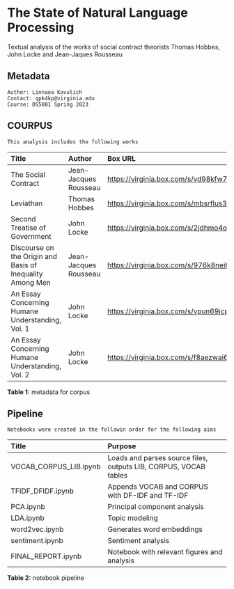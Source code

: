# The State of Natural Language Processing
Textual analysis of the works of social contract theorists Thomas Hobbes, John Locke and Jean-Jaques Rousseau

## Metadata
```
Author: Linnaea Kavulich
Contact: qpk4kp@virginia.edu
Course: DS5001 Spring 2023
```

## COURPUS
```
This analysis includes the following works
```
| Title | Author | Box URL |
| :- | :- | :- |
| The Social Contract | Jean-Jacques Rousseau |  https://virginia.box.com/s/vd98kfw7bjil1ejx8z4euyuyf8ggwfss
| Leviathan | Thomas Hobbes | https://virginia.box.com/s/mbsrflus3gq93ekebkshlbigpuvguaty
| Second Treatise of Government | John Locke | https://virginia.box.com/s/2jdhmo4o62td34xiojm90jh0pu39w5fn
| Discourse on the Origin and Basis of Inequality Among Men | Jean-Jacques Rousseau | https://virginia.box.com/s/976k8neitf41mwaav5sl3o4334xseqvv
| An Essay Concerning Humane Understanding, Vol. 1 | John Locke | https://virginia.box.com/s/vpun69jcpxmb75wrci77up5nyuwh3yo9
| An Essay Concerning Humane Understanding, Vol. 2 | John Locke |  https://virginia.box.com/s/f8aezwai61m17gw4khnmzp2qfyvc4yzj ||

**Table 1:** metadata for corpus

## Pipeline
```
Notebooks were created in the followin order for the following aims
```
| Title | Purpose | 
| :- | :- |
| VOCAB_CORPUS_LIB.ipynb | Loads and parses source files, outputs LIB, CORPUS, VOCAB tables
| TFIDF_DFIDF.ipynb | Appends VOCAB and CORPUS with DF-IDF and TF-IDF
| PCA.ipynb | Principal component analysis 
| LDA.ipynb | Topic modeling 
| word2vec.ipynb | Generates word embeddings
| sentiment.ipynb | Sentiment analysis 
| FINAL_REPORT.ipynb | Notebook with relevant figures and analysis ||

**Table 2:** notebook pipeline
